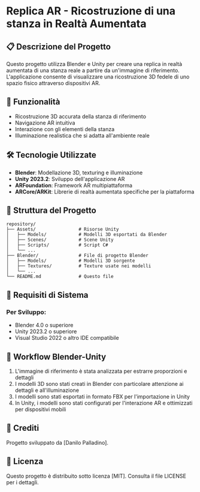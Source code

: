 # Replica AR - Ricostruzione di una stanza in Realtà Aumentata

## 📋 Descrizione del Progetto

Questo progetto utilizza Blender e Unity per creare una replica in realtà aumentata di una stanza reale a partire da un'immagine di riferimento. L'applicazione consente di visualizzare una ricostruzione 3D fedele di uno spazio fisico attraverso dispositivi AR.

## 🚀 Funzionalità

- Ricostruzione 3D accurata della stanza di riferimento
- Navigazione AR intuitiva
- Interazione con gli elementi della stanza
- Illuminazione realistica che si adatta all'ambiente reale

## 🛠️ Tecnologie Utilizzate

- **Blender**: Modellazione 3D, texturing e illuminazione
- **Unity 2023.2**: Sviluppo dell'applicazione AR
- **ARFoundation**: Framework AR multipiattaforma
- **ARCore/ARKit**: Librerie di realtà aumentata specifiche per la piattaforma

## 📁 Struttura del Progetto

```
repository/
├── Assets/                # Risorse Unity
│   ├── Models/            # Modelli 3D esportati da Blender
│   ├── Scenes/            # Scene Unity
│   ├── Scripts/           # Script C#
│   └── ...
├── Blender/               # File di progetto Blender
│   ├── Models/            # Modelli 3D sorgente
│   ├── Textures/          # Texture usate nei modelli
│   └── ...
└── README.md              # Questo file
```

## 🚦 Requisiti di Sistema

### Per Sviluppo:
- Blender 4.0 o superiore
- Unity 2023.2 o superiore
- Visual Studio 2022 o altro IDE compatibile

## 🔄 Workflow Blender-Unity

1. L'immagine di riferimento è stata analizzata per estrarre proporzioni e dettagli
2. I modelli 3D sono stati creati in Blender con particolare attenzione ai dettagli e all'illuminazione
3. I modelli sono stati esportati in formato FBX per l'importazione in Unity
4. In Unity, i modelli sono stati configurati per l'interazione AR e ottimizzati per dispositivi mobili

## 👥 Crediti

Progetto sviluppato da [Danilo Palladino].

## 📄 Licenza

Questo progetto è distribuito sotto licenza [MIT]. Consulta il file LICENSE per i dettagli.
